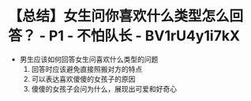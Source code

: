 # 【总结】女生问你喜欢什么类型怎么回答？ - P1 - 不怕队长 - BV1rU4y1i7kX

-   男生应该如何回答女生问喜欢什么类型的问题
    1.  回答时应该避免直接照搬对方的特点
    2.  可以表达喜欢傻傻的女孩子的原因
    3.  傻傻的女孩子会问为什么，展现出可爱和好奇心